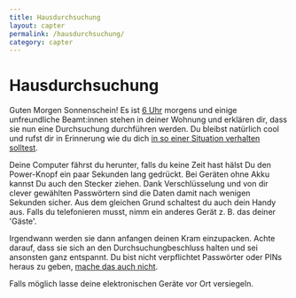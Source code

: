 ```yaml
---
title: Hausdurchsuchung
layout: capter
permalink: /hausdurchsuchung/
category: capter
---
```

# Hausdurchsuchung
Guten Morgen Sonnenschein! Es ist [6 Uhr](https://www.ferner-alsdorf.de/hausdurchsuchung-zeiten/) morgens und einige unfreundliche Beamt:innen stehen in deiner Wohnung und erklären dir, dass sie nun eine Durchsuchung durchführen werden. 
Du bleibst natürlich cool und rufst dir in Erinnerung wie du dich [in so einer Situation verhalten solltest](https://rote-hilfe.de/downloads1/category/3-was-tun-wenn-s-brennt-und-rechtshilfe-infoflyer-zu-spezifischen-themen?download=10:infoflyer-hausdurchsuchung-was-tun).

Deine Computer fährst du herunter, falls du keine Zeit hast hälst Du den Power-Knopf ein paar Sekunden lang gedrückt.
Bei Geräten ohne Akku kannst Du auch den Stecker ziehen. Dank Verschlüsselung und von dir clever gewählten Passwörtern sind die Daten damit nach wenigen Sekunden sicher.
Aus dem gleichen Grund schaltest du auch dein Handy aus.
Falls du telefonieren musst, nimm ein anderes Gerät z. B. das deiner 'Gäste'.

Irgendwann werden sie dann anfangen deinen Kram einzupacken.
Achte darauf, dass sie sich an den Durchsuchungbeschluss halten und sei ansonsten ganz entspannt.
Du bist nicht verpflichtet Passwörter oder PINs heraus zu geben, [mache das auch nicht](https://www.youtube.com/watch?v=bpPv1WEi6ZY).

Falls möglich lasse deine elektronischen Geräte vor Ort versiegeln.
